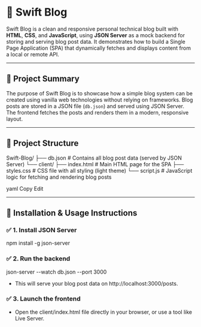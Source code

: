 # 📝 Swift Blog

Swift Blog is a clean and responsive personal technical blog built with **HTML**, **CSS**, and **JavaScript**, using **JSON Server** as a mock backend for storing and serving blog post data. It demonstrates how to build a Single Page Application (SPA) that dynamically fetches and displays content from a local or remote API.

---

## 📌 Project Summary

The purpose of Swift Blog is to showcase how a simple blog system can be created using vanilla web technologies without relying on frameworks. Blog posts are stored in a JSON file (`db.json`) and served using JSON Server. The frontend fetches the posts and renders them in a modern, responsive layout.

---


## 📂 Project Structure

Swift-Blog/
├── db.json # Contains all blog post data (served by JSON Server)
└── client/
├── index.html # Main HTML page for the SPA
├── styles.css # CSS file with all styling (light theme)
└── script.js # JavaScript logic for fetching and rendering blog posts

yaml
Copy
Edit

---

## 🔌 Installation & Usage Instructions

### ✅ 1. Install JSON Server

npm install -g json-server

### ✅ 2. Run the backend

json-server --watch db.json --port 3000

- This will serve your blog post data on http://localhost:3000/posts.

### ✅ 3. Launch the frontend
- Open the client/index.html file directly in your browser, or use a tool like Live Server.